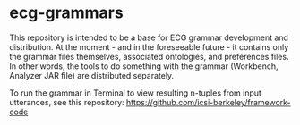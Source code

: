 # ecg-grammars

This repository is intended to be a base for ECG grammar development and distribution. At the moment - and in the foreseeable future - it contains only the grammar files themselves, associated ontologies, and preferences files. In other words, the tools to do something with the grammar (Workbench, Analyzer JAR file) are distributed separately.

To run the grammar in Terminal to view resulting n-tuples from input utterances, see this repository: https://github.com/icsi-berkeley/framework-code
